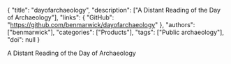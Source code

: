 {
  "title": "dayofarchaeology",
  "description": ["A Distant Reading of the Day of Archaeology"],
  "links": {
    "GitHub": "https://github.com/benmarwick/dayofarchaeology"
  },
  "authors": ["benmarwick"],
  "categories": ["Products"],
  "tags": ["Public archaeology"],
  "doi": null
}

<!-- Generated by csv2md.R – do not edit by hand -->

A Distant Reading of the Day of Archaeology